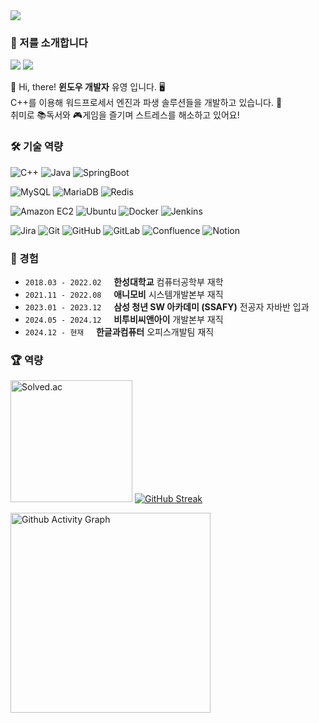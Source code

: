 <img src="https://capsule-render.vercel.app/api?type=waving&color=0096D6&height=150&section=header" />

### 🤝 저를 소개합니다

<a href="https://github.com/babyyu0"><img src="https://img.shields.io/badge/GitHub-181717?logo=github&logoColor=white"/></a>
<a href="https://babyyu0.tistory.com/"><img src="https://img.shields.io/badge/Tistory-EC4815?logo=tistory&logoColor=white"/></a>

👋 Hi, there! **윈도우 개발자** 유영 입니다. 🖥️  
C++를 이용해 워드프로세서 엔진과 파생 솔루션들을 개발하고 있습니다. 💫  
취미로 📚독서와 🎮게임을 즐기며 스트레스를 해소하고 있어요!

### 🛠️ 기술 역량
![C++](https://img.shields.io/badge/C++-00599C?style=flat-square&logo=cplusplus&logoColor=white)
![Java](https://img.shields.io/badge/Java-EA2D2E?style=flat-square&logo=java)
![SpringBoot](https://img.shields.io/badge/SpringBoot-6DB33F?style=flat-square&logo=springboot&logoColor=white)

![MySQL](https://img.shields.io/badge/MySQL-4479A1?style=flat-square&logo=mysql&logoColor=white)
![MariaDB](https://img.shields.io/badge/MariaDB-003545?style=flat-square&logo=mariadb&logoColor=white)
![Redis](https://img.shields.io/badge/Redis-DC382D?style=flat-square&logo=redis&logoColor=white)

![Amazon EC2](https://img.shields.io/badge/Amazon_EC2-FF9900?style=flat-square&logo=amazonec2&logoColor=white)
![Ubuntu](https://img.shields.io/badge/Ubuntu-E95420?style=flat-square&logo=ubuntu&logoColor=white)
![Docker](https://img.shields.io/badge/Docker-2496ED?style=flat-square&logo=docker&logoColor=white)
![Jenkins](https://img.shields.io/badge/Jenkins-D24939?style=flat-square&logo=jenkins&logoColor=white)

![Jira](https://img.shields.io/badge/Jira-0052CC?style=flat-square&logo=jira&logoColor=white)
![Git](https://img.shields.io/badge/Git-F05032?style=flat-square&logo=git&logoColor=white)
![GitHub](https://img.shields.io/badge/GitHub-181717?style=flat-square&logo=github&logoColor=white)
![GitLab](https://img.shields.io/badge/GitLab-FC6D26?style=flat-square&logo=gitlab&logoColor=white)
![Confluence](https://img.shields.io/badge/Confluence-172B4D?style=flat-square&logo=confluence&logoColor=white)
![Notion](https://img.shields.io/badge/Notion-000000?style=flat-square&logo=notion&logoColor=white)


### 📅 경험
* `2018.03 - 2022.02` &nbsp;&nbsp;&nbsp; **한성대학교** 컴퓨터공학부 재학
* `2021.11 - 2022.08` &nbsp;&nbsp;&nbsp; **애니모비** 시스템개발본부 재직
* `2023.01 - 2023.12` &nbsp;&nbsp;&nbsp; **삼성 청년 SW 아카데미 (SSAFY)** 전공자 자바반 입과
* `2024.05 - 2024.12` &nbsp;&nbsp;&nbsp; **비투비씨앤아이** 개발본부 재직
* `2024.12 - 현재` &nbsp;&nbsp;&nbsp; **한글과컴퓨터** 오피스개발팀 재직

### 🏆 역량
<a href="https://solved.ac/profile/dbdud1999"><img src="http://mazassumnida.wtf/api/generate_badge?boj=dbdud1999" alt="Solved.ac" height=195 /></a>
[![GitHub Streak](https://streak-stats.demolab.com?user=babyyu0&locale=ko&card_width=480&background=FFFFFF&ring=89B2E9&stroke=F1F1F1&currStreakNum=1058B7&currStreakLabel=6D6D6D&border=D3D3D3&sideNums=1058B7&sideLabels=6D6D6D&fire=EB8B0C&dates=D3D3D3)](https://git.io/streak-stats)


<img src="https://github-readme-activity-graph.vercel.app/graph?username=babyyu0&theme=minimal&hide_title=true" alt="Github Activity Graph" height=320 />

